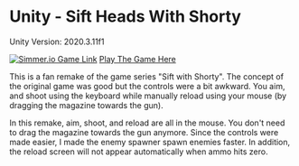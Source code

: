 # Unity - Sift Heads With Shorty
Unity Version: 2020.3.11f1

[![Simmer.io Game Link](https://sta.sh/01gpb96ch47d)](https://simmer.io/@24513noD/sift-with-shorty-once-more)
[Play The Game Here](https://simmer.io/@24513noD/sift-with-shorty-once-more)

This is a fan remake of the game series "Sift with Shorty". The concept of the original game was good but the controls were a bit awkward. You aim, and shoot using the keyboard while manually reload using your mouse (by dragging the magazine towards the gun).

In this remake, aim, shoot, and reload are all in the mouse. You don't need to drag the magazine towards the gun anymore. Since the controls were made easier, I made the enemy spawner spawn enemies faster. In addition, the reload screen will not appear automatically when ammo hits zero.